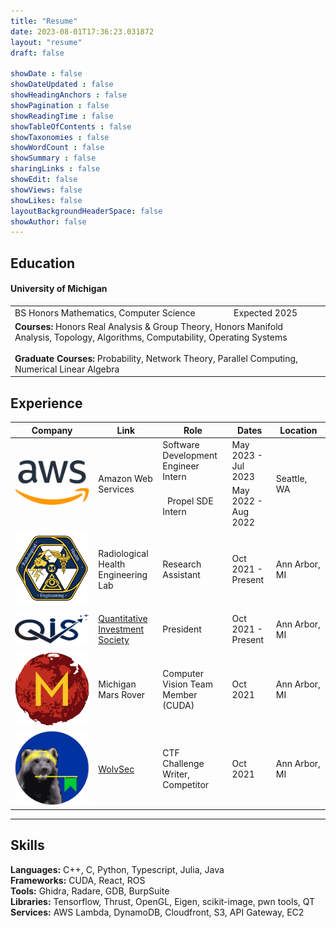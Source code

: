 ```yaml
---
title: "Resume"
date: 2023-08-01T17:36:23.031872
layout: "resume"
draft: false

showDate : false
showDateUpdated : false
showHeadingAnchors : false
showPagination : false
showReadingTime : false
showTableOfContents : false
showTaxonomies : false 
showWordCount : false
showSummary : false
sharingLinks : false
showEdit: false
showViews: false
showLikes: false
layoutBackgroundHeaderSpace: false
showAuthor: false
---
```


## Education
#### University of Michigan

<table>
  <tr>
    <td>BS Honors Mathematics, Computer Science</td>
    <td>Expected 2025</td> 
  </tr>
  <tr>
    <td colspan=2><b>Courses:</b> Honors Real Analysis & Group Theory, Honors Manifold Analysis, Topology, Algorithms, Computability, Operating Systems<br><br>
    <b>Graduate Courses:</b> Probability, Network Theory, Parallel Computing, Numerical Linear Algebra</td></td>
  </tr>
</table>

## Experience
<table>
    <thead>
        <tr>
            <th>Company</th>
            <th>Link</th>
            <th>Role</th>
            <th>Dates</th>
            <th>Location</th>
        </tr>
    </thead>
    <tbody>
        <tr>
            <td rowspan=2><img class="customEntitityLogo" src="img/aws.png"/></td>
            <td rowspan=2>Amazon Web Services</td>
            <td>Software Development Engineer Intern</td>
            <td>May 2023 - Jul 2023</td>
            <td rowspan=2>Seattle, WA</td>
        </tr>
            <tr>
                <td>&nbsp;&nbsp;Propel SDE Intern</td>
                <td>May 2022 - Aug 2022</td>
                <!-- <td>Seattle, WA</td> -->
            </tr>
        <tr>
            <!-- <td><img src="img/rhe_lab-logo.png" width=120px height=auto/></td> -->
            <td><img class="customEntitityLogo" src="img/rhe_lab-logo.png"/></td>
            <td>Radiological Health Engineering Lab</td>
            <td>Research Assistant</td>
            <td>Oct 2021 - Present</td>
            <td>Ann&nbsp;Arbor, MI</td>
        </tr>
        <tr>
            <td><img class="customEntitityLogo" src="img/qis_logo.png"/></td>
            <td><a href="https://qisumich.com/" target="_blank">Quantitative Investment Society</a></td>
            <td>President</td>
            <td>Oct 2021 - Present</td>
            <td>Ann&nbsp;Arbor, MI</td>
        </tr>
        <!-- <tr>
            <td><img class="customEntitityLogo" src="img/aws.png"/></td>
            <td>Amazon Web Services</td>
            <td>Software Development Engineer Intern</td>
            <td>May 2022 - Aug 2022</td>
            <td>Seattle, WA</td>
        </tr> -->
        <tr>
            <td><img class="customEntitityLogo" src="img/mrover.png"/></td>
            <td>Michigan Mars Rover</td>
            <td>Computer Vision Team Member (CUDA)</td>
            <td>Oct 2021</td>
            <td>Ann&nbsp;Arbor, MI</td>
        </tr>
        <tr>
            <td><img class="customEntitityLogo" src="img/wolvsec.png"/></td>
            <td><a href="https://wolvsec.org/" target="_blank">WolvSec</a></td>
            <td>CTF Challenge Writer, Competitor</td>
            <td>Oct 2021</td>
            <td>Ann&nbsp;Arbor, MI</td>
        </tr>
    </tbody>
</table>

---
## Skills
<b>Languages:</b> C++, C, Python, Typescript, Julia, Java <br>
<b>Frameworks:</b> CUDA, React, ROS<br>
<b>Tools:</b> Ghidra, Radare, GDB, BurpSuite <br>
<b>Libraries:</b> Tensorflow, Thrust, OpenGL, Eigen, scikit-image, pwn tools, QT <br>
<b>Services:</b> AWS Lambda, DynamoDB, Cloudfront, S3, API Gateway, EC2